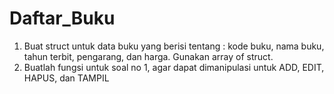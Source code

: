 # Daftar_Buku
1. Buat struct untuk data buku yang berisi tentang : kode buku, nama buku, tahun terbit, pengarang, dan harga. Gunakan array of struct.  
2. Buatlah fungsi untuk soal no 1, agar dapat dimanipulasi untuk ADD, EDIT, HAPUS, dan TAMPIL 
